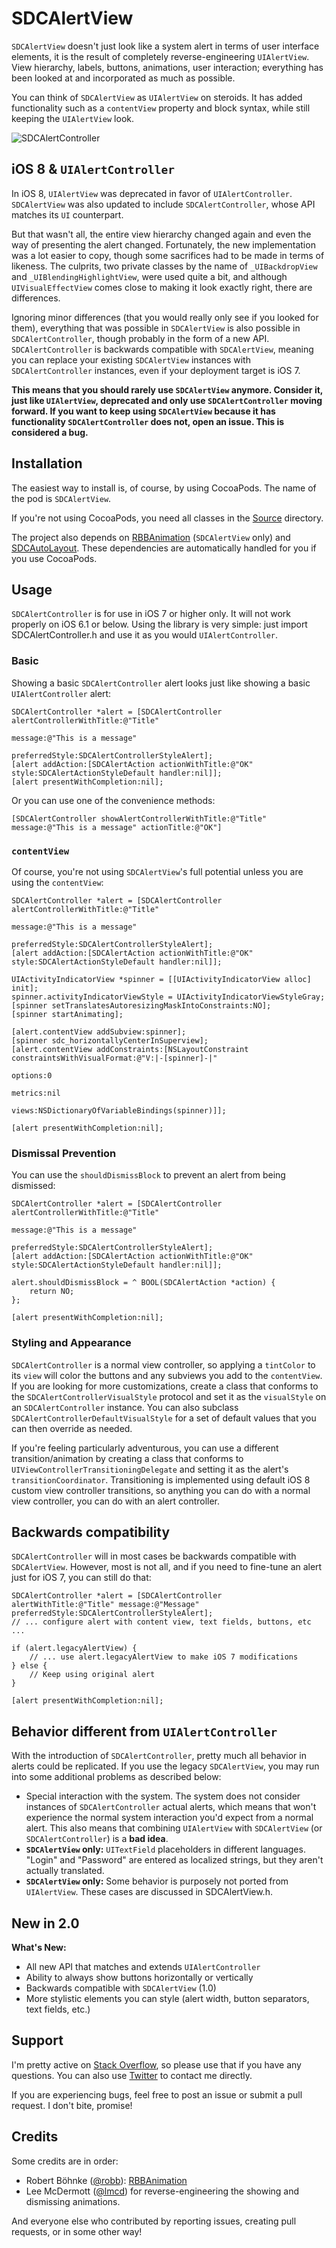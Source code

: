# SDCAlertView

`SDCAlertView` doesn't just look like a system alert in terms of user interface elements, it is the result of completely reverse-engineering `UIAlertView`. View hierarchy, labels, buttons, animations, user interaction; everything has been looked at and incorporated as much as possible.

You can think of `SDCAlertView` as `UIAlertView` on steroids. It has added functionality such as a `contentView` property and block syntax, while still keeping the `UIAlertView` look.

![SDCAlertController](http://sberrevoets.github.io/SDCAlertView/SDCAlertController.png)

## iOS 8 & `UIAlertController`
In iOS 8, `UIAlertView` was deprecated in favor of `UIAlertController`. `SDCAlertView` was also updated to include `SDCAlertController`, whose API matches its `UI` counterpart.

But that wasn't all, the entire view hierarchy changed again and even the way of presenting the alert changed. Fortunately, the new implementation was a lot easier to copy, though some sacrifices had to be made in terms of likeness. The culprits, two private classes by the name of `_UIBackdropView` and `_UIBlendingHighlightView`, were used quite a bit, and although `UIVisualEffectView` comes close to making it look exactly right, there are differences.

Ignoring minor differences (that you would really only see if you looked for them), everything that was possible in `SDCAlertView` is also possible in `SDCAlertController`, though probably in the form of a new API. `SDCAlertController` is backwards compatible with `SDCAlertView`, meaning you can replace your existing `SDCAlertView` instances with `SDCAlertController` instances, even if your deployment target is iOS 7.

**This means that you should rarely use `SDCAlertView` anymore. Consider it, just like `UIAlertView`, deprecated and only use `SDCAlertController` moving forward. If you want to keep using `SDCAlertView` because it has functionality `SDCAlertController` does not, open an issue. This is considered a bug.**

## Installation
The easiest way to install is, of course, by using CocoaPods. The name of the pod is `SDCAlertView`.

If you're not using CocoaPods, you need all classes in the [Source](https://github.com/sberrevoets/SDCAlertView/tree/master/SDCAlertView/Source) directory.

The project also depends on [RBBAnimation](https://github.com/robb/RBBAnimation) (`SDCAlertView` only) and [SDCAutoLayout](https://github.com/sberrevoets/SDCAutoLayout). These dependencies are automatically handled for you if you use CocoaPods.

## Usage
`SDCAlertController` is for use in iOS 7 or higher only. It will not work properly on iOS 6.1 or below. Using the library is very simple: just import SDCAlertController.h and use it as you would `UIAlertController`.

### Basic

Showing a basic `SDCAlertController` alert looks just like showing a basic `UIAlertController` alert:
```objc
SDCAlertController *alert = [SDCAlertController alertControllerWithTitle:@"Title"
																 message:@"This is a message"
														  preferredStyle:SDCAlertControllerStyleAlert];
[alert addAction:[SDCAlertAction actionWithTitle:@"OK" style:SDCAlertActionStyleDefault handler:nil]];
[alert presentWithCompletion:nil];
```

Or you can use one of the convenience methods:
```objc
[SDCAlertController showAlertControllerWithTitle:@"Title" message:@"This is a message" actionTitle:@"OK"]
```

### `contentView`

Of course, you're not using `SDCAlertView`'s full potential unless you are using the `contentView`:
```objc
SDCAlertController *alert = [SDCAlertController alertControllerWithTitle:@"Title"
																 message:@"This is a message"
														  preferredStyle:SDCAlertControllerStyleAlert];
[alert addAction:[SDCAlertAction actionWithTitle:@"OK" style:SDCAlertActionStyleDefault handler:nil]];

UIActivityIndicatorView *spinner = [[UIActivityIndicatorView alloc] init];
spinner.activityIndicatorViewStyle = UIActivityIndicatorViewStyleGray;
[spinner setTranslatesAutoresizingMaskIntoConstraints:NO];
[spinner startAnimating];

[alert.contentView addSubview:spinner];
[spinner sdc_horizontallyCenterInSuperview];
[alert.contentView addConstraints:[NSLayoutConstraint constraintsWithVisualFormat:@"V:|-[spinner]-|"
																		  options:0
																		  metrics:nil
																			views:NSDictionaryOfVariableBindings(spinner)]];

[alert presentWithCompletion:nil];
```

### Dismissal Prevention

You can use the `shouldDismissBlock` to prevent an alert from being dismissed:

```objc
SDCAlertController *alert = [SDCAlertController alertControllerWithTitle:@"Title"
																 message:@"This is a message"
														  preferredStyle:SDCAlertControllerStyleAlert];
[alert addAction:[SDCAlertAction actionWithTitle:@"OK" style:SDCAlertActionStyleDefault handler:nil]];

alert.shouldDismissBlock = ^ BOOL(SDCAlertAction *action) {
	return NO;
};

[alert presentWithCompletion:nil];
```

### Styling and Appearance

`SDCAlertController` is a normal view controller, so applying a `tintColor` to its `view` will color the buttons and any subviews you add to the `contentView`. If you are looking for more customizations, create a class that conforms to the `SDCAlertControllerVisualStyle` protocol and set it as the `visualStyle` on an `SDCAlertController` instance. You can also subclass `SDCAlertControllerDefaultVisualStyle` for a set of default values that you can then override as needed.

If you're feeling particularly adventurous, you can use a different transition/animation by creating a class that conforms to `UIViewControllerTransitioningDelegate` and setting it as the alert's `transitionCoordinator`. Transitioning is implemented using default iOS 8 custom view controller transitions, so anything you can do with a normal view controller, you can do with an alert controller.

## Backwards compatibility

`SDCAlertController` will in most cases be backwards compatible with `SDCAlertView`. However, most is not all, and if you need to fine-tune an alert just for iOS 7, you can still do that:

```objc
SDCAlertController *alert = [SDCAlertController alertWithTitle:@"Title" message:@"Message" preferredStyle:SDCAlertControllerStyleAlert];
// ... configure alert with content view, text fields, buttons, etc ...

if (alert.legacyAlertView) {
	// ... use alert.legacyAlertView to make iOS 7 modifications
} else {
	// Keep using original alert
}

[alert presentWithCompletion:nil];
```

## Behavior different from `UIAlertController`

With the introduction of `SDCAlertController`, pretty much all behavior in alerts could be replicated. If you use the legacy `SDCAlertView`, you may run into some additional problems as described below:

- Special interaction with the system. The system does not consider instances of `SDCAlertController` actual alerts, which means that won't experience the normal system interaction you'd expect from a normal alert. This also means that combining `UIAlertView` with `SDCAlertView` (or `SDCAlertController`) is a **bad idea**.
- **`SDCAlertView` only:** `UITextField` placeholders in different languages. "Login" and "Password" are entered as localized strings, but they aren't actually translated.
- **`SDCAlertView` only:** Some behavior is purposely not ported from `UIAlertView`. These cases are discussed in SDCAlertView.h.

## New in 2.0

**What's New:**
- All new API that matches and extends `UIAlertController`
- Ability to always show buttons horizontally or vertically
- Backwards compatible with `SDCAlertView` (1.0)
- More stylistic elements you can style (alert width, button separators, text fields, etc.)

## Support
I'm pretty active on [Stack Overflow](http://stackoverflow.com/users/751268/scott-berrevoets), so please use that if you have any questions. You can also use [Twitter](http://twitter.com/ScottBerrevoets) to contact me directly.

If you are experiencing bugs, feel free to post an issue or submit a pull request. I don't bite, promise!

## Credits
Some credits are in order:

- Robert Böhnke ([@robb](https://github.com/robb)): [RBBAnimation](https://github.com/robb/RBBAnimation)
- Lee McDermott ([@lmcd](https://github.com/lmcd)) for reverse-engineering the showing and dismissing animations.

And everyone else who contributed by reporting issues, creating pull requests, or in some other way!